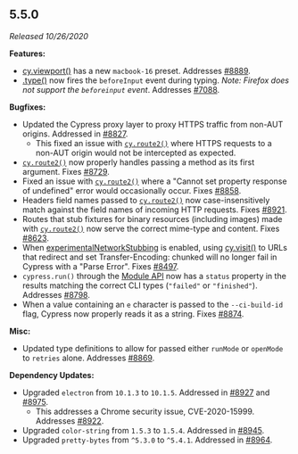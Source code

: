 ## 5.5.0

_Released 10/26/2020_

**Features:**

- [cy.viewport()](/api/commands/viewport) has a new `macbook-16` preset.
  Addresses [#8889](https://github.com/cypress-io/cypress/issues/8889).
- [.type()](/api/commands/type) now fires the `beforeInput` event during typing.
  _Note: Firefox does not support the `beforeinput` event_. Addresses
  [#7088](https://github.com/cypress-io/cypress/issues/7088).

**Bugfixes:**

- Updated the Cypress proxy layer to proxy HTTPS traffic from non-AUT origins.
  Addressed in [#8827](https://github.com/cypress-io/cypress/issues/8827).
  - This fixed an issue with [`cy.route2()`](http) where HTTPS requests to a
    non-AUT origin would not be intercepted as expected.
- [`cy.route2()`](http) now properly handles passing a method as its first
  argument. Fixes [#8729](https://github.com/cypress-io/cypress/issues/8729).
- Fixed an issue with [`cy.route2()`](http) where a "Cannot set property
  response of undefined" error would occasionally occur. Fixes
  [#8858](https://github.com/cypress-io/cypress/issues/8858).
- Headers field names passed to [`cy.route2()`](http) now case-insensitively
  match against the field names of incoming HTTP requests. Fixes
  [#8921](https://github.com/cypress-io/cypress/issues/8921).
- Routes that stub fixtures for binary resources (including images) made with
  [`cy.route2()`](http) now serve the correct mime-type and content. Fixes
  [#8623](https://github.com/cypress-io/cypress/issues/8623).
- When [experimentalNetworkStubbing](/guides/references/experiments) is enabled,
  using [cy.visit()](/api/commands/visit) to URLs that redirect and set
  Transfer-Encoding: chunked will no longer fail in Cypress with a "Parse
  Error". Fixes [#8497](https://github.com/cypress-io/cypress/issues/8497).
- `cypress.run()` through the [Module API](/guides/guides/module-api) now has a
  `status` property in the results matching the correct CLI types (`"failed"` or
  `"finished"`). Addresses
  [#8798](https://github.com/cypress-io/cypress/issues/8798).
- When a value containing an `e` character is passed to the `--ci-build-id`
  flag, Cypress now properly reads it as a string. Fixes
  [#8874](https://github.com/cypress-io/cypress/issues/8874).

**Misc:**

- Updated type definitions to allow for passed either `runMode` or `openMode` to
  `retries` alone. Addresses
  [#8869](https://github.com/cypress-io/cypress/issues/8869).

**Dependency Updates:**

- Upgraded `electron` from `10.1.3` to `10.1.5`. Addressed in
  [#8927](https://github.com/cypress-io/cypress/issues/8927) and
  [#8975](https://github.com/cypress-io/cypress/issues/8975).
  - This addresses a Chrome security issue, CVE-2020-15999. Addresses
    [#8922](https://github.com/cypress-io/cypress/issues/8922).
- Upgraded `color-string` from `1.5.3` to `1.5.4`. Addressed in
  [#8945](https://github.com/cypress-io/cypress/issues/8945).
- Upgraded `pretty-bytes` from `^5.3.0` to `^5.4.1`. Addressed in
  [#8964](https://github.com/cypress-io/cypress/issues/8964).
